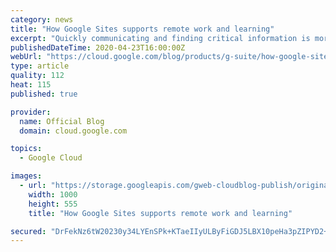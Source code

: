 ```yaml
---
category: news
title: "How Google Sites supports remote work and learning"
excerpt: "Quickly communicating and finding critical information is more important than ever. As businesses shift to remote work setups and educational institutions roll out distance learning programs, Google Sites can be a helpful tool for centralizing and sharing important information across large, dispersed"
publishedDateTime: 2020-04-23T16:00:00Z
webUrl: "https://cloud.google.com/blog/products/g-suite/how-google-sites-supports-remote-work-and-learning/"
type: article
quality: 112
heat: 115
published: true

provider:
  name: Official Blog
  domain: cloud.google.com

topics:
  - Google Cloud

images:
  - url: "https://storage.googleapis.com/gweb-cloudblog-publish/original_images/AppBuilder.blog_2.max-1000x1000.png"
    width: 1000
    height: 555
    title: "How Google Sites supports remote work and learning"

secured: "DrFekNz6tW20230y34LYEnSPk+KTaeIIyULByFiGDJ5LBX10peHa3pZIPYD2+JClHwlhntE8M5qhxb4Gc/jAU3enQ9QvJnJJvymcGLChaSLOujwQRak7+ZzKMrVTJpWoGmJSIBu2FWiAUj5/6qGH43nvB8qk57xzVCeiHoA5aaWmrVWkcq/NXBmFpjP9PlRGNUeKf9U/Lx14Cf8JWa0pYupY7cpNEgDeidGCYHGYKE67Xf76hesHNPuh9sQXg3U5nU69P7rutiAXlKphsI5NYN8NFTz8gTUAfhWoY0r2X+r+aOpScCXAHGr/xktfYKOO;vk5+ViBMot+yxgw0uXwKHg=="
---
```


